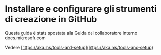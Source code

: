 # <a name="install-and-set-up-tools-for-authoring-in-github"></a>Installare e configurare gli strumenti di creazione in GitHub

Questa guida è stata spostata alla Guida del collaboratore interno docs.microsoft.com.

Vedere [https://aka.ms/tools-and-setup](https://aka.ms/tools-and-setup)
